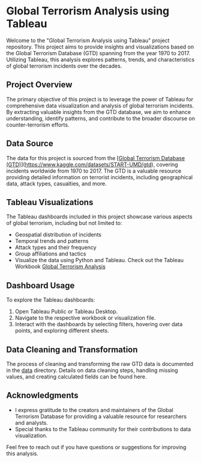 # Global Terrorism Analysis using Tableau

Welcome to the "Global Terrorism Analysis using Tableau" project repository. This project aims to provide insights and visualizations based on the Global Terrorism Database (GTD) spanning from the year 1970 to 2017. Utilizing Tableau, this analysis explores patterns, trends, and characteristics of global terrorism incidents over the decades.

## Project Overview

The primary objective of this project is to leverage the power of Tableau for comprehensive data visualization and analysis of global terrorism incidents. By extracting valuable insights from the GTD database, we aim to enhance understanding, identify patterns, and contribute to the broader discourse on counter-terrorism efforts.

## Data Source

The data for this project is sourced from the [[Global Terrorism Database (GTD)](https://www.start.umd.edu/gtd/)](https://www.kaggle.com/datasets/START-UMD/gtd), covering incidents worldwide from 1970 to 2017. The GTD is a valuable resource providing detailed information on terrorist incidents, including geographical data, attack types, casualties, and more.

## Tableau Visualizations

The Tableau dashboards included in this project showcase various aspects of global terrorism, including but not limited to:
- Geospatial distribution of incidents
- Temporal trends and patterns
- Attack types and their frequency
- Group affiliations and tactics
- Visualize the data using Python and Tableau. Check out the Tableau Workbook [Global Terrorism Analysis](https://public.tableau.com/views/GlobalTerrorism_17063818345270/Dashboard1?:language=en-GB&:display_count=n&:origin=viz_share_link)

## Dashboard Usage

To explore the Tableau dashboards:
1. Open Tableau Public or Tableau Desktop.
2. Navigate to the respective workbook or visualization file.
3. Interact with the dashboards by selecting filters, hovering over data points, and exploring different sheets.

## Data Cleaning and Transformation

The process of cleaning and transforming the raw GTD data is documented in the [data](data/) directory. Details on data cleaning steps, handling missing values, and creating calculated fields can be found here.

## Acknowledgments

- I express gratitude to the creators and maintainers of the Global Terrorism Database for providing a valuable resource for researchers and analysts.
- Special thanks to the Tableau community for their contributions to data visualization.

Feel free to reach out if you have questions or suggestions for improving this analysis.
